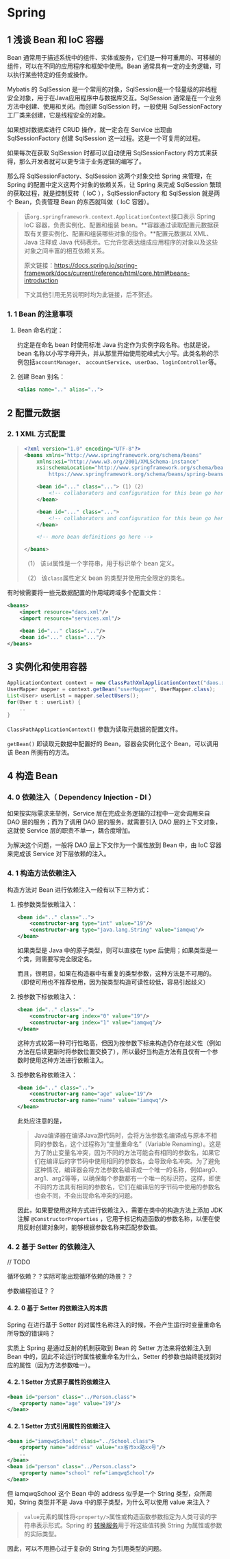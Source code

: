 # Spring

## 1 浅谈 Bean 和 IoC 容器

Bean 通常用于描述系统中的组件、实体或服务，它们是一种可重用的、可移植的组件，可以在不同的应用程序和框架中使用。Bean 通常具有一定的业务逻辑，可以执行某些特定的任务或操作。

Mybatis 的 SqlSession 是一个常用的对象，SqlSession是一个轻量级的非线程安全对象，用于在Java应用程序中与数据库交互。SqlSession 通常是在一个业务方法中创建、使用和关闭。而创建 SqlSession 时，一般使用 SqlSessionFactory 工厂类来创建，它是线程安全的对象。

如果想对数据库进行 CRUD 操作，就一定会在 Service 出现由 SqlSessionFactory 创建 SqlSession 这一过程。这是一个可复用的过程。

如果每次在获取 SqlSession 时都可以自动使用 SqlSessionFactory 的方式来获得，那么开发者就可以更专注于业务逻辑的编写了。

那么将 SqlSessionFactory、SqlSession 这两个对象交给 Spring 来管理，在 Spring 的配置中定义这两个对象的依赖关系，让 Spring 来完成 SqlSession 繁琐的获取过程，就是控制反转（ IoC ），SqlSessionFactory 和 SqlSession 就是两个 Bean，负责管理 Bean 的东西就叫做（ IoC 容器）。

> 该`org.springframework.context.ApplicationContext`接口表示 Spring IoC 容器，负责实例化、配置和组装 bean。**容器通过读取配置元数据获取有关要实例化、配置和组装哪些对象的指令。**配置元数据以 XML、Java 注释或 Java 代码表示。它允许您表达组成应用程序的对象以及这些对象之间丰富的相互依赖关系。
>
> 原文链接：https://docs.spring.io/spring-framework/docs/current/reference/html/core.html#beans-introduction
>
> 下文其他引用无另说明时均为此链接，后不赘述。

### 1. 1  Bean 的注意事项

1. Bean 命名约定：

   约定是在命名 bean 时使用标准 Java 约定作为实例字段名称。也就是说，bean 名称以小写字母开头，并从那里开始使用驼峰式大小写。此类名称的示例包括`accountManager`、 `accountService`、`userDao`、`loginController`等。

2. 创建 Bean 别名：

   ```xml
   <alias name=".." alias="..">
   ```

## 2 配置元数据

### 2. 1  XML 方式配置

> ```xml
> <?xml version="1.0" encoding="UTF-8"?>
> <beans xmlns="http://www.springframework.org/schema/beans"
>     xmlns:xsi="http://www.w3.org/2001/XMLSchema-instance"
>     xsi:schemaLocation="http://www.springframework.org/schema/beans
>         https://www.springframework.org/schema/beans/spring-beans.xsd">
> 
>     <bean id="..." class="..."> (1) (2)
>         <!-- collaborators and configuration for this bean go here -->
>     </bean>
> 
>     <bean id="..." class="...">
>         <!-- collaborators and configuration for this bean go here -->
>     </bean>
> 
>     <!-- more bean definitions go here -->
> 
> </beans>
> ```
>
> （1） 该`id`属性是一个字符串，用于标识单个 bean 定义。
> 
> （2） 该`class`属性定义 bean 的类型并使用完全限定的类名。 

有时候需要将一些元数据配置的作用域跨域多个配置文件：

```xml
<beans>
    <import resource="daos.xml"/>
    <import resource="services.xml"/>

    <bean id="..." class="..."/>
    <bean id="..." class="..."/>
</beans>
```

## 3 实例化和使用容器

```java
ApplicationContext context = new ClassPathXmlApplicationContext("daos.xml");
UserMapper mapper = context.getBean("userMapper", UserMapper.class);
List<User> userList = mapper.selectUsers();
for(User t : userList) {
	..
}
```

`ClassPathApplicationContext()` 参数为读取元数据的配置文件。

`getBean()` 即读取元数据中配置好的 Bean，容器会实例化这个 Bean，可以调用该 Bean 所拥有的方法。

## 4 构造 Bean

### 4. 0 依赖注入（ Dependency Injection - DI ）

如果按实际需求来举例，Service 层在完成业务逻辑的过程中一定会调用来自 DAO 层的服务；而为了调用 DAO 层的服务，就需要引入 DAO 层的上下文对象，这就使 Service 层的职责不单一，耦合度增加。

为解决这个问题，一般将 DAO 层上下文作为一个属性放到 Bean 中，由 IoC 容器来完成该 Service 对下层依赖的注入。

### 4. 1 构造方法依赖注入

构造方法对 Bean 进行依赖注入一般有以下三种方式：

1. 按参数类型依赖注入：

   ```xml
   <bean id=".." class="..">
       <constructor-arg type="int" value="19"/>
       <constructor-arg type="java.lang.String" value="iamqwq"/>
   </bean>
   ```

   如果类型是 Java 中的原子类型，则可以直接在 type 后使用；如果类型是一个类，则需要写完全限定名。

   而且，很明显，如果在构造器中有重复的类型参数，这种方法是不可用的。（即使可用也不推荐使用，因为按类型构造可读性较低，容易引起歧义）

2. 按参数下标依赖注入：

   ```xml
   <bean id=".." class="..">
       <constructor-arg index="0" value="19"/>
       <constructor-arg index="1" value="iamqwq"/>
   </bean>
   ```

   这种方式较第一种可行性略高，但因为按参数下标来构造仍存在歧义性（例如方法在后续更新时将参数位置交换了），所以最好当构造方法有且仅有一个参数时使用这种方法进行依赖注入。

3. 按参数名称依赖注入：

   ```xml
   <bean id=".." class="..">
       <constructor-arg name="age" value="19"/>
       <constructor-arg name="name" value="iamqwq"/>
   </bean>
   ```

   此处应注意的是，
   > Java编译器在编译Java源代码时，会将方法参数名编译成与原本不相同的参数名，这个过程称为“变量重命名”（Variable Renaming）。这是为了防止变量名冲突，因为不同的方法可能会有相同的参数名，如果它们在编译后的字节码中使用相同的参数名，会导致命名冲突。为了避免这种情况，编译器会将方法参数名编译成一个唯一的名称，例如arg0、arg1、arg2等等，以确保每个参数都有一个唯一的标识符。这样，即使不同的方法具有相同的参数名，它们在编译后的字节码中使用的参数名也会不同，不会出现命名冲突的问题。

   
   
   因此，如果要使用这种方式进行依赖注入，需要在类中的构造方法上添加 JDK 注解 `@ConstructorProperties` ，它用于标记构造函数的参数名称，以便在使用反射创建对象时，能够根据参数名称来匹配参数值。

### 4. 2 基于 Setter 的依赖注入

// TODO

循环依赖？？实际可能出现循环依赖的场景？？

参数编程验证？？

#### 4. 2. 0 基于 Setter 的依赖注入的本质

Spring 在进行基于 Setter 的对属性名称注入的时候，不会产生运行时变量重命名所导致的错误吗？

实质上 Spring 是通过反射的机制获取到 Bean 的 Setter 方法来将依赖注入到 Bean 中的，因此不论运行时属性被重命名为什么，Setter 的参数也始终能找到对应的属性（因为方法参数唯一）。

#### 4. 2. 1  Setter 方式原子属性的依赖注入

```xml
<bean id="person" class="../Person.class">
    <property name="age" value="19"/>
</bean>
```

#### 4. 2. 1  Setter 方式引用属性的依赖注入

```xml
<bean id="iamqwqSchool" class="../School.class">
    <property name="address" value="xx省市xx路xx号"/>
    ..
</bean>
<bean id="person" class="../Person.class">
    <property name="school" ref="iamqwqSchool"/>
</bean>
```

但 iamqwqSchool 这个 Bean 中的 address 似乎是一个 String 类型，众所周知，String 类型并不是 Java 中的原子类型，为什么可以使用 value 来注入？

> `value`元素的属性将`<property/>`属性或构造函数参数指定为人类可读的字符串表示形式。Spring 的 [转换服务](https://docs.spring.io/spring-framework/docs/current/reference/html/core.html#core-convert-ConversionService-API)用于将这些值转换 String 为属性或参数的实际类型。

因此，可以不用担心过于复杂的 String 为引用类型的问题。

